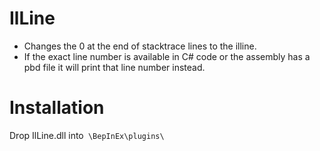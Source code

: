 # IlLine
- Changes the 0 at the end of stacktrace lines to the illine.
- If the exact line number is available in C# code or the assembly has a pbd file it will print that line number instead.

# Installation
Drop IlLine.dll into` \BepInEx\plugins\`
